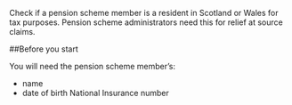 
Check if a pension scheme member is a resident in Scotland or Wales for tax purposes. 
Pension scheme administrators need this for relief at source claims. 

##Before you start

You will need the pension scheme member’s:

- name
- date of birth
National Insurance number